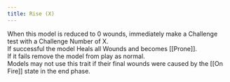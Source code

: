 ```yaml
---
title: Rise (X)
---
```

When this model is reduced to 0 wounds, immediately make a Challenge test with a Challenge Number of X.  
If successful the model Heals all Wounds and becomes [[Prone]].  
If it fails remove the model from play as normal.  
Models may not use this trait if their final wounds were caused by the [[On Fire]] state in the end phase.